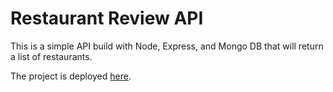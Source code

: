 # Restaurant Review API

This is a simple API build with Node, Express, and Mongo DB that will return a list of restaurants. 

The project is deployed [here](https://noel-book-search.herokuapp.com/).